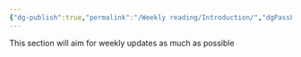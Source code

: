 ```yaml
---
{"dg-publish":true,"permalink":"/Weekly reading/Introduction/","dgPassFrontmatter":true,"created":"2025-06-22T21:39:33.000+08:00","updated":"2025-06-22T21:39:33.000+08:00"}
---
```


This section will aim for weekly updates as much as possible
